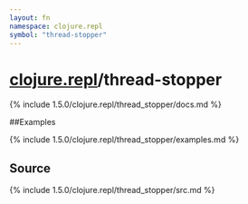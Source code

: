 ```yaml
---
layout: fn
namespace: clojure.repl
symbol: "thread-stopper"
---
```


# [clojure.repl](../)/thread-stopper

{% include 1.5.0/clojure.repl/thread_stopper/docs.md %}

##Examples

{% include 1.5.0/clojure.repl/thread_stopper/examples.md %}
## Source
{% include 1.5.0/clojure.repl/thread_stopper/src.md %}

